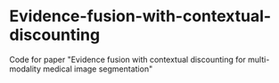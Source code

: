 # Evidence-fusion-with-contextual-discounting
Code for paper "Evidence fusion with contextual discounting for multi-modality medical image segmentation" 
